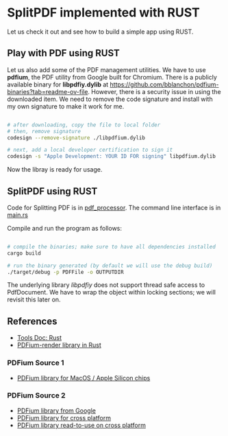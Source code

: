 # SplitPDF implemented with RUST

Let us check it out and see how to build a simple app using RUST.

## Play with PDF using RUST

Let us also add some of the PDF management utilities.
We have to use **pdfium**, the PDF utility from Google built for Chromium.
There is a publicly available binary for **libpdfiy.dylib** at https://github.com/bblanchon/pdfium-binaries?tab=readme-ov-file. However, there is a security issue in using the downloaded item.
We need to remove the code signature and install with my own signature to make it work for me.

```sh

# after downloading, copy the file to local folder
# then, remove signature
codesign --remove-signature ./libpdfium.dylib

# next, add a local developer certification to sign it
codesign -s "Apple Development: YOUR ID FOR signing" libpdfium.dylib

```

Now the libray is ready for usage.

## SplitPDF using RUST

Code for Splitting PDF is in [pdf_processor](./src/pdf_processor.rs).
The command line interface is in [main.rs](./src/main.rs)

Compile and run the program as follows:

```sh

# compile the binaries; make sure to have all dependencies installed
cargo build

# run the binary generated (by default we will use the debug build)
./target/debug -p PDFFile -o OUTPUTDIR

```

The underlying library *libpdfiy* does not support thread safe access to PdfDocument.
We have to wrap the object within locking sections; we will revisit this later on.

## References

- [Tools Doc: Rust](https://github.com/funmu/tooldocs/blob/main/docs/rust_tools.md)
- [PDFium-render library in Rust](https://crates.io/crates/pdfium-render)

### PDFium Source 1

- [PDFium library for MacOS / Apple Silicon chips](https://github.com/bblanchon/pdfium-binaries?tab=readme-ov-file)

### PDFium Source 2

- [PDFium library from Google](https://pdfium.googlesource.com/)
- [PDFium library for cross platform](https://github.com/paulocoutinhox/pdfium-lib)
- [PDFium library read-to-use on cross platform](https://github.com/paulocoutinhox/pdfium-lib/releases)

